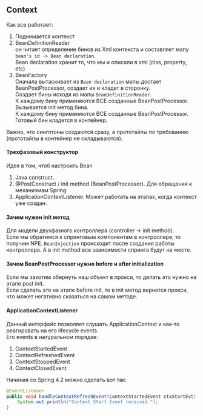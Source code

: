 ## Context

Как все работает:  
1) Поднимается контекст  
2) BeanDefinitionReader  
он читает определение бинов из Xml контекста и составляет мапу `bean's id -> Bean declaration`.  
Bean declaration хранит то, что мы и описали в xml (clss, property, etc)
3) BeanFactory  
Сначала вытаскивает из `Bean declaration` мапы достает BeanPostProcessor, создает их и кладет в сторонку.  
Создает бины исходя из мапы `BeanDefinitionReader`.  
К каждому бину применяются ВСЕ созданные BeanPostProcessor.  
Вызывается init метод бина.  
К каждому бину применяются ВСЕ созданные BeanPostProcessor.  
Готовый бин кладется в контейнер.  

Важно, что синглтоны создаются сразу, а прототайпы по требованию (прототайпы в контейнер не складываются).

#### Трехфазовый конструктор
Идея в том, чтоб настроить Bean 

1) Java construct. 
2) @PostConstruct / init method (BeanPostProcessor). Для обращения к механизмам Spring.
3) ApplicationContextListener. Может работать на этапах, когда контекст уже создан.

#### Зачем нужен init метод
Для модели двухфазного контроллера (controller -> init method).  
Если мы обратимся к спринговым компонентам в контроллере, то получим NPE. `BeanInjection` происходит после создания 
работы контроллера. А в init method все зависимости спринга будут на месте.

#### Зачем BeanPostProcessor нужно before и after initialization
Если мы захотим обернуть наш объект в прокси, то делать это нужно на этапе post init.  
Если сделать это на этапе before init, то в init метод вернется прокси, что может негативно сказаться на самом методе.

#### ApplicationContextListener
Данный интерфейс позволяет слушать ApplicationContext и как-то реагировать на его lifecycle events.  
Его events в натуральном порядке:
1) ContextStartedEvent
2) ContextRefreshedEvent
3) ContextStoppedEvent
4) ContextClosedEvent

Начиная со Spring 4.2 можно сделать вот так:
```java
@EventListener
public void handleContextRefreshEvent(ContextStartedEvent ctxStartEvt) {
    System.out.println("Context Start Event received.");
}
```